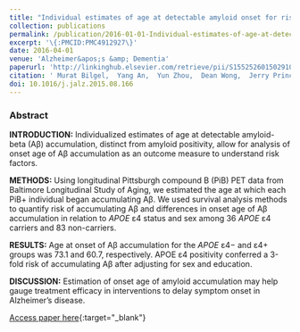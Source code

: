 ```yaml
---
title: "Individual estimates of age at detectable amyloid onset for risk factor assessment"
collection: publications
permalink: /publication/2016-01-01-Individual-estimates-of-age-at-detectable-amyloid-onset-for-risk-factor-assessment
excerpt: '\{:PMCID:PMC4912927\}'
date: 2016-04-01
venue: 'Alzheimer&apos;s &amp; Dementia'
paperurl: 'http://linkinghub.elsevier.com/retrieve/pii/S1552526015029106'
citation: ' Murat Bilgel,  Yang An,  Yun Zhou,  Dean Wong,  Jerry Prince,  Luigi Ferrucci,  Susan Resnick, &quot;Individual estimates of age at detectable amyloid onset for risk factor assessment.&quot; Alzheimer&amp;apos;s &amp;amp; Dementia, 2016.'
doi: 10.1016/j.jalz.2015.08.166
---
```


### Abstract

**INTRODUCTION:** Individualized estimates of age at detectable amyloid-beta (Aβ) accumulation, distinct from amyloid positivity, allow for analysis of onset age of Aβ accumulation as an outcome measure to understand risk factors.

**METHODS:** Using longitudinal Pittsburgh compound B (PiB) PET data from Baltimore Longitudinal Study of Aging, we estimated the age at which each PiB+ individual began accumulating Aβ. We used survival analysis methods to quantify risk of accumulating Aβ and differences in onset age of Aβ accumulation in relation to *APOE* ε4 status and sex among 36 *APOE* ε4 carriers and 83 non-carriers.

**RESULTS:** Age at onset of Aβ accumulation for the *APOE* ε4− and ε4+ groups was 73.1 and 60.7, respectively. APOE ε4 positivity conferred a 3-fold risk of accumulating Aβ after adjusting for sex and education.

**DISCUSSION:** Estimation of onset age of amyloid accumulation may help gauge treatment efficacy in interventions to delay symptom onset in Alzheimer’s disease.

[Access paper here](http://linkinghub.elsevier.com/retrieve/pii/S1552526015029106){:target="_blank"}
